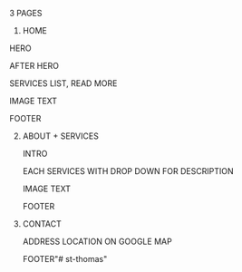 3 PAGES

1. HOME

  HERO

  AFTER HERO

  SERVICES LIST, READ MORE

  IMAGE TEXT

  FOOTER




2. ABOUT + SERVICES

    INTRO

    EACH SERVICES WITH DROP DOWN FOR DESCRIPTION

    IMAGE TEXT

    FOOTER





3. CONTACT

    ADDRESS
    LOCATION ON GOOGLE MAP

    FOOTER"# st-thomas" 
